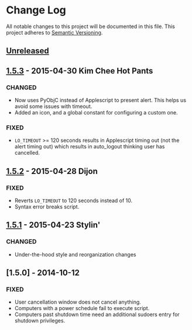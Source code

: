 # Change Log
All notable changes to this project will be documented in this file.
This project adheres to [Semantic Versioning](http://semver.org/).

## [Unreleased][unreleased]

## [1.5.3] - 2015-04-30 Kim Chee Hot Pants
### CHANGED
- Now uses PyObjC instead of Applescript to present alert. This helps us avoid some issues with timeout.
- Added an icon, and a global constant for configuring a custom one.

### FIXED
- ```LO_TIMEOUT``` >= 120 seconds results in Applescript timing out (not the alert timing out) which results in auto_logout thinking user has cancelled.

## [1.5.2] - 2015-04-28 Dijon
### FIXED
- Reverts ```LO_TIMEOUT``` to 120 seconds instead of 10.
- Syntax error breaks script.

## [1.5.1] - 2015-04-23 Stylin'
### CHANGED
- Under-the-hood style and reorganization changes

## [1.5.0] - 2014-10-12
### FIXED
- User cancellation window does not cancel anything.
- Computers with a power schedule fail to execute script.
- Computers past shutdown time need an additional sudoers entry for shutdown privileges.

[unreleased]: https://github.com/sheagcraig/yo/compare/1.5.3...HEAD
[1.5.3]: https://github.com/sheagcraig/auto_logout/compare/1.5.2...1.5.3
[1.5.2]: https://github.com/sheagcraig/auto_logout/compare/1.5.1...1.5.2
[1.5.1]: https://github.com/sheagcraig/auto_logout/compare/1.5...1.5.1

